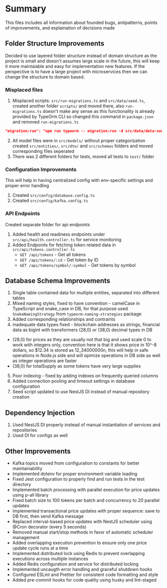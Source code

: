 # Summary

This files includes all information about founded bugs, antipatterns, points of improvements, and explaination of decisions made

## Folder Structure Improvements

Decided to use layered folder structure instead of domain structure as the project is small and doesn't assumes large scale in the future, this will keep it more maintaiable and easy for implementation new features. If the perspective is to have a large project with microservices then we can change the structure to domain based.

### Misplaced files
1. Misplaced scripts: `src/run-migrations.ts` and `src/data/seed.ts`, created another folder `scripts/` and moved there, also `run-migrations.ts` doesn't make any sense as this functionality is already provided by TypeOrm CLI so changed this command in `package.json` and removed `run-migrations.ts`
```json
"migration:run": "npm run typeorm -- migration:run -d src/data/data-source.ts"
``` 
2. All model files were in `src/models/` without proper categorization
created `src/entities/`, `src/dto/` and `src/schemas` folders and moved corresponding files
seperated 
3. There was 2 different folders for tests, moved all tests to `test/` folder

### Configuration Improvements
This will help in having centralized config with env-specific settings and proper error handling 
1. Created `src/config/database.config.ts` 
2. Created `src/config/kafka.config.ts` 

### API Endpoints
Created separate folder for api endpoints

1. Added health and readiness endpoints under `src/api/health.controller.ts` for service monitoring
2. Added Endpoints for fetching token related data in `src/api/tokens.controller.ts`
   - `GET /api/tokens` - Get all tokens
   - `GET /api/tokens/:id` - Get token by ID
   - `GET /api/tokens/symbol/:symbol` - Get tokens by symbol


## Database Schema Improvements

1. Single table contained data for multiple entities, separated into different tables
2. Mixed naming styles, fixed to have convention - camelCase in TypeScript and snake_case in DB, for that purpose used `SnakeNamingStrategy` from `typeorm-naming-strategies` package
3. Added corresponding relationships and contraints
4. inadequate data types fixed - blockchain addresses as strings, financial data as bigint with transformers (28,0) or (38,0) decimal types in DB
  - (28,0) for prices as they are usually not that big and used scale 0 to work with integers only, convention here is that it shows price in 10^-8 dollars, so $12.34 is stored as 12_34000000n, this will help in safe operations in Node.js side and will opimize operations in DB side as well as integer operations are faster
  - (38,0) for totalSupply as some tokens have very large supplies
5. Poor indexing - fixed by adding indexes on frequently queried columns
6. Added connection pooling and timeout settings in database configuration
7. Seed script updated to use NestJS DI instead of manual repository creation

## Dependency Injection
1. Used NestJS DI properly instead of manual instantiation of services and repositories
2. Used DI for configs as well


## Other Improvements
- Kafka topics moved from configuration to constants for better maintainability
- Implemented dotenv for proper environment variable loading
- Fixed Jest configuration to properly find and run tests in the test directory
- Implemented batch processing with parallel execution for price updates using p-all library
- Fixed batch size to 100 tokens per batch and concurrency to 20 parallel updates
- Implemented transactional price updates with proper sequence: save to DB first, then send Kafka message
- Replaced interval-based price updates with NestJS scheduler using @Cron decorator (every 5 seconds)
- Removed manual start/stop methods in favor of automatic scheduler management
- Added overlapping execution prevention to ensure only one price update cycle runs at a time
- Implemented distributed lock using Redis to prevent overlapping executions across multiple instances
- Added Redis configuration and service for distributed locking
- Implemented uncaugth error handling and graceful shutdown hooks
- Configured ESLint and Prettier for consistent code formatting and style
- Added pre-commit hooks for code quality using husky and lint-staged

